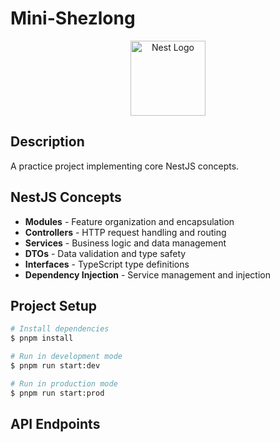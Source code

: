 # Mini-Shezlong

<p align="center">
  <a href="http://nestjs.com/" target="blank"><img src="https://nestjs.com/img/logo-small.svg" width="120" alt="Nest Logo" /></a>
</p>

## Description

A practice project implementing core NestJS concepts.

## NestJS Concepts

- **Modules** - Feature organization and encapsulation
- **Controllers** - HTTP request handling and routing
- **Services** - Business logic and data management
- **DTOs** - Data validation and type safety
- **Interfaces** - TypeScript type definitions
- **Dependency Injection** - Service management and injection

## Project Setup

```bash
# Install dependencies
$ pnpm install

# Run in development mode
$ pnpm run start:dev

# Run in production mode
$ pnpm run start:prod
```

## API Endpoints
